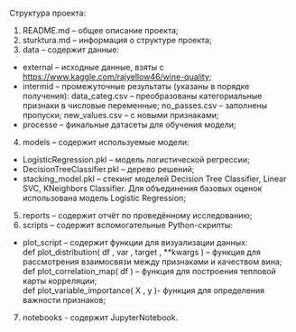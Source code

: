 Структура проекта:
1. README.md – общее описание проекта;
2. sturktura.md – информация о структуре проекта;
3. data – содержит данные:
- external – исходные данные, взяты с https://www.kaggle.com/rajyellow46/wine-quality; 
- intermid – промежуточные результаты (указаны в порядке получения):
data_categ.csv – преобразованы категориальные признаки в числовые переменные;
no_passes.csv – заполнены пропуски;
new_values.csv – с новыми признаками;
- processe – финальные датасеты для обучения модели;
4. models – содержит используемые модели:
- LogisticRegression.pkl – модель логистической регрессии;
- DecisionTreeClassifier.pkl – дерево решений;
- stacking_model.pkl – стекинг моделей Decision Tree Classifier, Linear SVC, KNeighbors Classifier. Для объединения базовых оценок использована модель Logistic Regression;
5. reports – содержит отчёт по проведённому исследованию;
6. scripts – содержит вспомогательные Python-скрипты:
- plot_script – содержит функции для визуализации данных:   
def plot_distribution( df , var , target , **kwargs ) – функция для рассмотрения взаимосвязи между признаками и качеством вина;   
def plot_correlation_map( df ) – функция для построения тепловой карты корреляции;   
def plot_variable_importance( X , y )- функция для определения важности признаков;   
7. notebooks - содержит JupyterNotebook.
